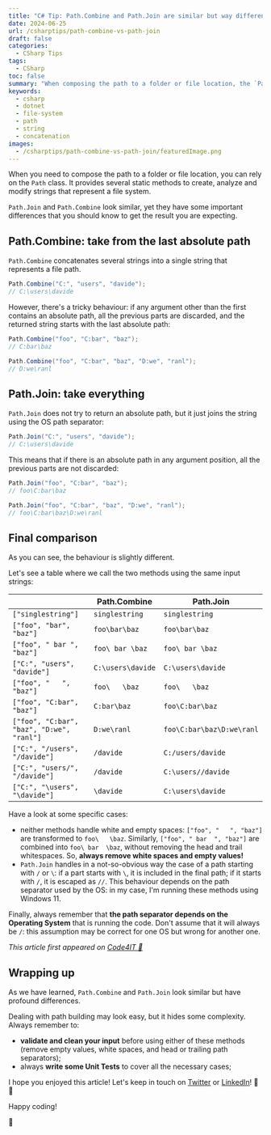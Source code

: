 ```yaml
---
title: "C# Tip: Path.Combine and Path.Join are similar but way different."
date: 2024-06-25
url: /csharptips/path-combine-vs-path-join
draft: false
categories:
  - CSharp Tips
tags:
  - CSharp
toc: false
summary: "When composing the path to a folder or file location, the `Path` class can come in handy. `Path.Join` and `Path.Combine` may look similar, but their behavior differ in an unexpected way."
keywords:
  - csharp
  - dotnet
  - file-system
  - path
  - string
  - concatenation
images:
  - /csharptips/path-combine-vs-path-join/featuredImage.png
---
```


When you need to compose the path to a folder or file location, you can rely on the `Path` class. It provides several static methods to create, analyze and modify strings that represent a file system.

`Path.Join` and `Path.Combine` look similar, yet they have some important differences that you should know to get the result you are expecting.

## Path.Combine: take from the last absolute path

`Path.Combine` concatenates several strings into a single string that represents a file path.

```cs
Path.Combine("C:", "users", "davide");
// C:\users\davide
```

However, there's a tricky behaviour: if any argument other than the first contains an absolute path, all the previous parts are discarded, and the returned string starts with the last absolute path:

```cs
Path.Combine("foo", "C:bar", "baz");
// C:bar\baz

Path.Combine("foo", "C:bar", "baz", "D:we", "ranl");
// D:we\ranl
```

## Path.Join: take everything

`Path.Join` does not try to return an absolute path, but it just joins the string using the OS path separator:

```cs
Path.Join("C:", "users", "davide");
// C:\users\davide
```

This means that if there is an absolute path in any argument position, all the previous parts are not discarded:

```cs
Path.Join("foo", "C:bar", "baz");
// foo\C:bar\baz

Path.Join("foo", "C:bar", "baz", "D:we", "ranl");
// foo\C:bar\baz\D:we\ranl
```

## Final comparison

As you can see, the behaviour is slightly different.

Let's see a table where we call the two methods using the same input strings:

|                                           | **Path.Combine**  | **Path.Join**             |
| ----------------------------------------- | ----------------- | ------------------------- |
| `["singlestring"]`                        | `singlestring`    | `singlestring`            |
| `["foo", "bar", "baz"]`                   | `foo\bar\baz`     | `foo\bar\baz`             |
| `["foo", " bar ", "baz"]`                 | `foo\ bar \baz`   | `foo\ bar \baz`           |
| `["C:", "users", "davide"]`               | `C:\users\davide` | `C:\users\davide`         |
| `["foo", "   ", "baz"]`                   | `foo\   \baz`     | `foo\   \baz`             |
| `["foo", "C:bar", "baz"]`                 | `C:bar\baz`       | `foo\C:bar\baz`           |
| `["foo", "C:bar", "baz", "D:we", "ranl"]` | `D:we\ranl`       | `foo\C:bar\baz\D:we\ranl` |
| `["C:", "/users", "/davide"]`             | `/davide`         | `C:/users/davide`         |
| `["C:", "users/", "/davide"]`             | `/davide`         | `C:\users//davide`        |
| `["C:", "\users", "\davide"]`             | `\davide`         | `C:\users\davide`         |

Have a look at some specific cases:

- neither methods handle white and empty spaces: `["foo", "   ", "baz"]` are transformed to `foo\   \baz`. Similarly, `["foo", " bar  ", "baz"]` are combined into `foo\ bar  \baz`, without removing the head and trail whitespaces. So, **always remove white spaces and empty values!**
- `Path.Join` handles in a not-so-obvious way the case of a path starting with `/` or `\`: if a part starts with `\`, it is included in the final path; if it starts with `/`, it is escaped as `//`. This behaviour depends on the path separator used by the OS: in my case, I'm running these methods using Windows 11.

Finally, always remember that **the path separator depends on the Operating System** that is running the code. Don't assume that it will always be `/`: this assumption may be correct for one OS but wrong for another one.

_This article first appeared on [Code4IT 🐧](https://www.code4it.dev/)_

## Wrapping up

As we have learned, `Path.Combine` and `Path.Join` look similar but have profound differences.

Dealing with path building may look easy, but it hides some complexity. Always remember to:

- **validate and clean your input** before using either of these methods (remove empty values, white spaces, and head or trailing path separators);
- always **write some Unit Tests** to cover all the necessary cases;

I hope you enjoyed this article! Let's keep in touch on [Twitter](https://twitter.com/BelloneDavide) or [LinkedIn](https://www.linkedin.com/in/BelloneDavide/)! 🤜🤛

Happy coding!

🐧
